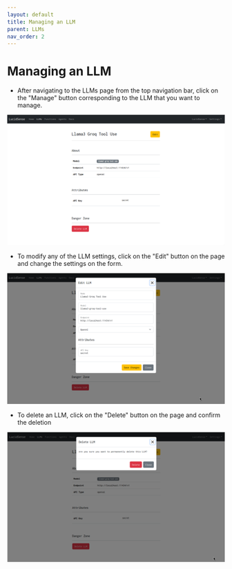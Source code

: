 ```yaml
---
layout: default
title: Managing an LLM
parent: LLMs
nav_order: 2
---
```


# Managing an LLM

- After navigating to the LLMs page from the top navigation bar, click on the "Manage" button corresponding to the LLM that you want to manage.

![Manage LLM](/assets/images/manage-llm.png)

- To modify any of the LLM settings, click on the "Edit" button on the page and change the settings on the form.

![Modify LLM settings](/assets/images/edit-llm.png)

- To delete an LLM, click on the "Delete" button on the page and confirm the deletion

![Delete LLM](/assets/images/delete-llm.png)
